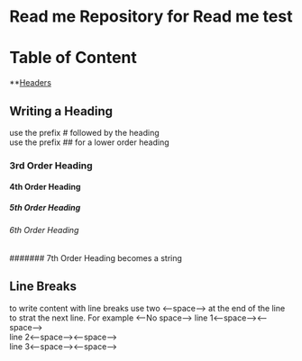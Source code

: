 # Read me Repository for Read me test

# Table of Content 
**[Headers](#)

## Writing a Heading 
use the prefix # followed by the heading  
use the prefix ## for a lower order heading 
### 3rd Order Heading
#### 4th Order Heading
##### 5th Order Heading
###### 6th Order Heading
####### 7th Order Heading becomes a string

## Line Breaks 
to write content with line breaks use two <--space--> at the end of the line to strat the next line. For example <--No space--> 
  line 1<--space--><--space-->   
  line 2<--space--><--space-->  
  line 3<--space--><--space-->  
